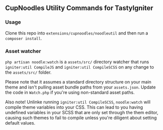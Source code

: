 ## CupNoodles Utility Commands for TastyIgniter

### Usage

Clone this repo into `extensions/cupnoodles/noodleutil` and then run a `composer install`. 

### Asset watcher

`php artisan noodle:watch` is a `assets/src/` directory watcher that runs `igniter:util CompileJS` and `igniter:util CompileSCSS` on any change to the `assets/src/` folder. 

Please note that it assumes a standard directory structure on your main theme and isn't pulling asset bundle paths from your `assets.json`. Update the code in `Watch.php` if you're using non-standard asset paths. 

Also note! Unlinke running `igniter:util CompileSCSS`, `noodle:watch` will compile theme variables into your CSS. This can lead to you having undefined variables in your SCSS that are only set through the them editor, causing such themes to fail to compile unless you're diligent about setting default values. 